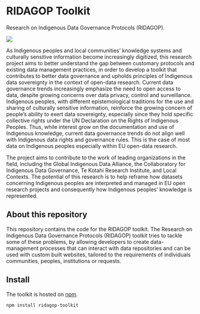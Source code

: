 # RIDAGOP Toolkit

Research on Indigenous Data Governance Protocols (RIDAGOP).

![](https://github.com/RIDAGOP-Toolkit/ridagop-ids-toolkit-docs/blob/main/docs/assets/RIDAGOP-LOGO.jpg?raw=true)

As Indigenous peoples and local communities’ knowledge systems and culturally sensitive information become increasingly
digitized, this research project aims to better understand the gap between customary protocols and existing data
management practices, in order to develop a toolkit that contributes to better data governance and upholds principles of
Indigenous data sovereignty in the context of open-data research.
Current data governance trends increasingly emphasize the need to open access to data, despite growing concerns over
data privacy, control and surveillance. Indigenous peoples, with different epistemological traditions for the use and
sharing of culturally sensitive information, reinforce the growing concern of people’s ability to exert data
sovereignty, especially since they hold specific collective rights under the UN Declaration on the Rights of Indigenous
Peoples. Thus, while interest grow on the documentation and use of Indigenous knowledge, current data governance trends
do not align well with Indigenous data rights and governance rules. This is the case of most data on Indigenous peoples
especially within EU open-data research.

The project aims to contribute to the work of leading organizations in the field, including the Global
Indigenous Data Alliance, the Collaboratory for Indigenous Data Governance, Te Kotahi Research Institute, and Local
Contexts. The potential of this research is to help reframe how datasets concerning Indigenous peoples are interpreted
and managed in EU open research projects and consequently how Indigenous peoples’ knowledge is represented.

## About this repository

This repository contains the code for the RIDAGOP toolkit.
The Research on Indigenous Data Governance Protocols (RIDAGOP) toolkit tries to tackle some of these problems, by
allowing developers to create data-management processes that can interact with data repositories and can be used with
custom built websites, tailored to the requirements of individuals communities, peoples, institutions or requests.

## Install

The toolkit is hosted on [npm](https://www.npmjs.com/package/ridagop-toolkit).


`npm install ridagop-toolkit`


